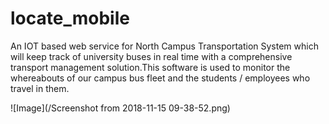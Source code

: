 # locate_mobile
An IOT based web service for North Campus Transportation System which will keep track of university buses in real time with a comprehensive transport management solution.This software is used to monitor the whereabouts of our campus bus fleet and the students / employees who travel in them.


![Image](/Screenshot from 2018-11-15 09-38-52.png)
